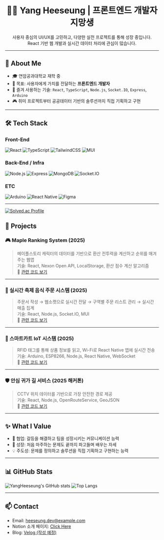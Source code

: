 <h1 align="center">🧑‍💻 Yang Heeseung | 프론트엔드 개발자 지망생</h1>

<p align="center">
  사용자 중심의 UI/UX를 고민하고, 다양한 실전 프로젝트를 통해 성장 중입니다.<br/>
  React 기반 웹 개발과 실시간 데이터 처리에 관심이 많습니다.
</p>

---

## 📌 About Me

- 🎓 연암공과대학교 재학 중
- 🎯 목표: 사용자에게 가치를 전달하는 **프론트엔드 개발자**
- 💬 즐겨 사용하는 기술: `React`, `TypeScript`, `Node.js`, `Socket.IO`, `Express`, `Arduino`
- 🎮 취미 프로젝트부터 공공데이터 기반의 솔루션까지 직접 기획하고 구현

---

## 🛠 Tech Stack

### Front-End
![React](https://img.shields.io/badge/React-61DAFB?style=flat&logo=react&logoColor=black)
![TypeScript](https://img.shields.io/badge/TypeScript-3178C6?style=flat&logo=typescript&logoColor=white)
![TailwindCSS](https://img.shields.io/badge/TailwindCSS-38B2AC?style=flat&logo=tailwind-css&logoColor=white)
![MUI](https://img.shields.io/badge/MUI-007FFF?style=flat&logo=mui&logoColor=white)

### Back-End / Infra
![Node.js](https://img.shields.io/badge/Node.js-339933?style=flat&logo=node.js&logoColor=white)
![Express](https://img.shields.io/badge/Express.js-000000?style=flat&logo=express&logoColor=white)
![MongoDB](https://img.shields.io/badge/MongoDB-47A248?style=flat&logo=mongodb&logoColor=white)
![Socket.IO](https://img.shields.io/badge/Socket.IO-010101?style=flat&logo=socket.io&logoColor=white)

### ETC
![Arduino](https://img.shields.io/badge/Arduino-00979D?style=flat&logo=arduino&logoColor=white)
![React Native](https://img.shields.io/badge/React_Native-20232A?style=flat&logo=react&logoColor=61DAFB)
![Figma](https://img.shields.io/badge/Figma-F24E1E?style=flat&logo=figma&logoColor=white)

---

[![Solved.ac Profile](http://mazassumnida.wtf/api/v2/generate_badge?boj=gomboy11)](https://solved.ac/gomboy11)

## 🧩 Projects

### 🎮 Maple Ranking System (2025)
> 메이플스토리 캐릭터의 데이터를 기반으로 환산 전투력을 계산하고 순위를 매겨주는 웹앱  
기술: React, Nexon Open API, LocalStorage, 환산 점수 계산 알고리즘  
📎 [관련 코드 보기](#)

---

### 🍔 실시간 축제 음식 주문 시스템 (2025)
> 주문서 작성 → 웹소켓으로 실시간 전달 → 구역별 주문 리스트 관리 → 실시간 매출 집계  
기술: React, Node.js, Socket.IO, MUI  
📎 [관련 코드 보기](#)

---

### 🛒 스마트카트 IoT 시스템 (2025)
> RFID 태그를 통해 상품 정보를 읽고, Wi-Fi로 React Native 앱에 실시간 전송  
기술: Arduino, ESP8266, Node.js, React Native, WebSocket  
📎 [관련 코드 보기](#)

---

### 🛡️ 안심 귀가 길 서비스 (2025 해커톤)
> CCTV 위치 데이터를 기반으로 가장 안전한 경로 제공  
기술: React, Node.js, OpenRouteService, GeoJSON  
📎 [관련 코드 보기](#)

---

## ✨ What I Value

- 🙌 협업: 갈등을 해결하고 팀을 성장시키는 커뮤니케이션 능력
- 🧠 성장: 처음 마주하는 문제도 끝까지 파고들며 배우는 자세
- 💡 주도성: 문제를 정의하고 솔루션을 직접 기획하고 구현하는 능력

---

## 📊 GitHub Stats

![YangHeeseung's GitHub stats](https://github-readme-stats.vercel.app/api?username=didgmltmd&show_icons=true&theme=default)
![Top Langs](https://github-readme-stats.vercel.app/api/top-langs/?username=didgmltmd&layout=compact)

---

## 📫 Contact

- Email: heeseung.dev@example.com  
- Notion 소개 페이지: [Click Here](https://www.notion.so/yourpage)  
- Blog: [Velog (작성 예정)](#)
